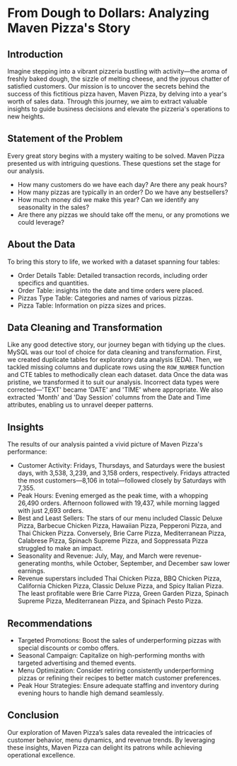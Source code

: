 # From Dough to Dollars: Analyzing Maven Pizza's Story

## Introduction
Imagine stepping into a vibrant pizzeria bustling with activity—the aroma of freshly baked dough, the sizzle of melting cheese, and the joyous chatter of satisfied customers. Our mission is to uncover the secrets behind the success of this fictitious pizza haven, Maven Pizza, by delving into a year's worth of sales data. Through this journey, we aim to extract valuable insights to guide business decisions and elevate the pizzeria's operations to new heights.

## Statement of the Problem
Every great story begins with a mystery waiting to be solved. Maven Pizza presented us with intriguing questions. These questions set the stage for our analysis.

* How many customers do we have each day? Are there any peak hours?
* How many pizzas are typically in an order? Do we have any bestsellers?
* How much money did we make this year? Can we identify any seasonality in the sales?
* Are there any pizzas we should take off the menu, or any promotions we could leverage?

## About the Data

To bring this story to life, we worked with a dataset spanning four tables:

* Order Details Table: Detailed transaction records, including order specifics and quantities.
* Order Table: insights into the date and time orders were placed.
* Pizzas Type Table: Categories and names of various pizzas.
* Pizza Table: Information on pizza sizes and prices.

## Data Cleaning and Transformation

Like any good detective story, our journey began with tidying up the clues. MySQL was our tool of choice for data cleaning and transformation. First, we created duplicate tables for exploratory data analysis (EDA). Then, we tackled missing columns and duplicate rows using the `ROW_NUMBER` function and CTE tables to methodically clean each dataset.
data
Once the data was pristine, we transformed it to suit our analysis. Incorrect data types were corrected—'TEXT' became 'DATE' and 'TIME' where appropriate. We also extracted 'Month' and 'Day Session' columns from the Date and Time attributes, enabling us to unravel deeper patterns.

## Insights
The results of our analysis painted a vivid picture of Maven Pizza's performance:

* Customer Activity: Fridays, Thursdays, and Saturdays were the busiest days, with 3,538, 3,239, and 3,158 orders, respectively. Fridays attracted the most customers—8,106 in total—followed closely by Saturdays with 7,355.
* Peak Hours: Evening emerged as the peak time, with a whopping 26,490 orders. Afternoon followed with 19,437, while morning lagged with just 2,693 orders.
* Best and Least Sellers: The stars of our menu included Classic Deluxe Pizza, Barbecue Chicken Pizza, Hawaiian Pizza, Pepperoni Pizza, and Thai Chicken Pizza. Conversely, Brie Carre Pizza, Mediterranean Pizza, Calabrese Pizza, Spinach Supreme Pizza, and Soppressata Pizza struggled to make an impact.
* Seasonality and Revenue: July, May, and March were revenue-generating months, while October, September, and December saw lower earnings.
* Revenue superstars included Thai Chicken Pizza, BBQ Chicken Pizza, California Chicken Pizza, Classic Deluxe Pizza, and Spicy Italian Pizza. The least profitable were Brie Carre Pizza, Green Garden Pizza, Spinach Supreme Pizza, Mediterranean Pizza, and Spinach Pesto Pizza.

## Recommendations
* Targeted Promotions: Boost the sales of underperforming pizzas with special discounts or combo offers.
* Seasonal Campaign: Capitalize on high-performing months with targeted advertising and themed events.
* Menu Optimization: Consider retiring consistently underperforming pizzas or refining their recipes to better match customer preferences.
* Peak Hour Strategies: Ensure adequate staffing and inventory during evening hours to handle high demand seamlessly.

## Conclusion
Our exploration of Maven Pizza’s sales data revealed the intricacies of customer behavior, menu dynamics, and revenue trends. By leveraging these insights, Maven Pizza can delight its patrons while achieving operational excellence.

